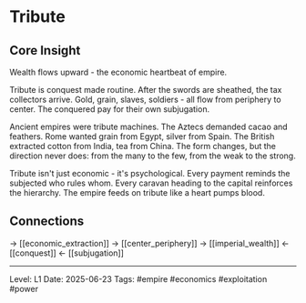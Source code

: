 # Tribute

## Core Insight
Wealth flows upward - the economic heartbeat of empire.

Tribute is conquest made routine. After the swords are sheathed, the tax collectors arrive. Gold, grain, slaves, soldiers - all flow from periphery to center. The conquered pay for their own subjugation.

Ancient empires were tribute machines. The Aztecs demanded cacao and feathers. Rome wanted grain from Egypt, silver from Spain. The British extracted cotton from India, tea from China. The form changes, but the direction never does: from the many to the few, from the weak to the strong.

Tribute isn't just economic - it's psychological. Every payment reminds the subjected who rules whom. Every caravan heading to the capital reinforces the hierarchy. The empire feeds on tribute like a heart pumps blood.

## Connections
→ [[economic_extraction]]
→ [[center_periphery]]
→ [[imperial_wealth]]
← [[conquest]]
← [[subjugation]]

---
Level: L1
Date: 2025-06-23
Tags: #empire #economics #exploitation #power